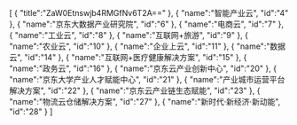 [
	{
		"title":"ZaW0Etnswjb4RMGfNv6T2A=="
	},
	{
		"name":"智能产业云",
		"id":"4"
	},
	{
		"name":"京东大数据产业研究院",
		"id":"6"
	},
	{
		"name":"电商云",
		"id":"7"
	},
	{
		"name":"工业云",
		"id":"8"
	},
	{
		"name":"互联网+旅游",
		"id":"9"
	},
	{
		"name":"农业云",
		"id":"10"
	},
	{
		"name":"企业上云",
		"id":"11"
	},
	{
		"name":"数据云",
		"id":"14"
	},
	{
		"name":"互联网+医疗健康解决方案",
		"id":"15"
	},
	{
		"name":"政务云",
		"id":"16"
	},
	{
		"name":"京东云产业创新中心",
		"id":"20"
	},
	{
		"name":"京东大学产业人才赋能中心",
		"id":"21"
	},
	{
		"name":"产业城市运营平台解决方案",
		"id":"22"
	},
	{
		"name":"京东云产业链生态赋能",
		"id":"23"
	},
	{
		"name":"物流云仓储解决方案",
		"id":"27"
	},
	{
		"name":"新时代·新经济·新动能",
		"id":"28"
	}
]